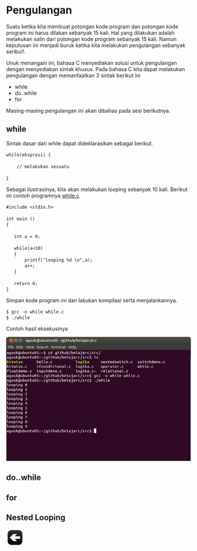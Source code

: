 # Pengulangan

Suatu ketika kita membuat potongan kode program dan potongan kode program ini harus dilakan sebanyak 15 kali. Hal yang dilakukan adalah melakukan salin dari potongan kode program sebanyak 15 kali. Namun keputusan ini menjadi buruk ketika kita melakukan pengulangan sebanyak seribu!!.

Unuk menangani ini, bahasa C menyediakan solusi untuk pengulangan dengan menyediakan sintak khusus. Pada bahasa C kita dapat melakukan pengulangan dengan memanfaatkan 3 sintak berikut ini

* while
* do..while
* for

Masing-masing pengulangan ini akan dibahas pada sesi berikutnya.

## while

Sintak dasar dari while dapat dideklarasikan sebagai berikut.

    while(ekspresi) {
    
        // melakukan sesuatu

    }

Sebagai ilustrasinya, kita akan melakukan looping sebanyak 10 kali. Berikut ini contoh programnya [while.c](../src/while.c).

    #include <stdio.h>
     
    int main ()
    {
    
       int a = 0;
    
       while(a<10)
       {
           printf("looping %d \n",a);
           a++;
       }
          
       return 0;
    }
    

Simpan kode program ini dan lakukan kompilasi serta menjalankannya.


    $ gcc -o while while.c
    $ ./while
    

Contoh hasil eksekusinya

![alt text](images/while.png "Contoh hasil eksekusi")



## do..while




## for




## Nested Looping


[![Kembali ke menu utama](images/back.png "Kembali menu utama")](/README.md)